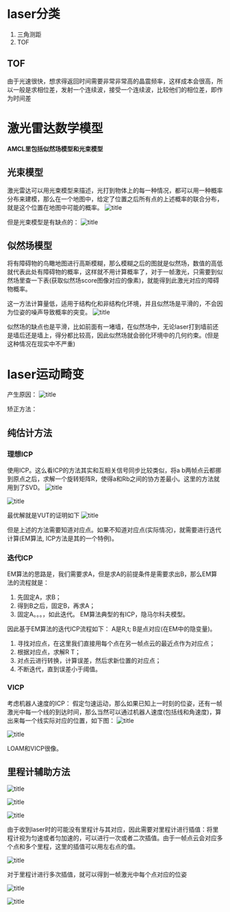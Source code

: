# laser分类
1. 三角测距
2. TOF

## TOF
由于光速很快，想求得返回时间需要非常非常高的晶震频率，这样成本会很高，所以一般是求相位差，发射一个连续波，接受一个连续波，比较他们的相位差，即作为时间差

# 激光雷达数学模型

**AMCL里包括似然场模型和光束模型**

## 光束模型

激光雷达可以用光束模型来描述，光打到物体上的每一种情况，都可以用一种概率分布来建模，那么在一个地图中，给定了位置之后所有点的上述概率的联合分布，就是这个位置在地图中可能的概率。
 ![title](https://raw.githubusercontent.com/HViktorTsoi/gitnote-image/master/gitnote/2020/08/15/1597477428164-1597477428200.png)

但是光束模型是有缺点的：
![title](https://raw.githubusercontent.com/HViktorTsoi/gitnote-image/master/gitnote/2020/08/15/1597478039975-1597478039977.png)  

## 似然场模型
将有障碍物的鸟瞰地图进行高斯模糊，那么模糊之后的图就是似然场，数值的高低就代表此处有障碍物的概率，这样就不用计算概率了，对于一帧激光，只需要到似然场里查一下表(获取似然场score图像对应的像素)，就能得到此激光对应的障碍物概率。

这一方法计算量低，适用于结构化和非结构化环境，并且似然场是平滑的，不会因为位姿的噪声导致概率的突变。
![title](https://raw.githubusercontent.com/HViktorTsoi/gitnote-image/master/gitnote/2020/08/15/1597478928138-1597478928149.png)

似然场的缺点也是平滑，比如前面有一堵墙，在似然场中，无论laser打到墙前还是墙后还是墙上，得分都比较高，因此似然场就会弱化环境中的几何约束。(但是这种情况在现实中不严重)

# laser运动畸变
产生原因：
![title](https://raw.githubusercontent.com/HViktorTsoi/gitnote-image/master/gitnote/2020/08/15/1597479613054-1597479613056.png)

矫正方法：
## 纯估计方法


### 理想ICP
使用ICP。这么看ICP的方法其实和互相关信号同步比较类似，将a b两帧点云都挪到原点之后，求解一个旋转矩阵R，使得a和Rb之间的协方差最小。这里的方法就用到了SVD。
![title](https://raw.githubusercontent.com/HViktorTsoi/gitnote-image/master/gitnote/2020/08/15/1597480093803-1597480093805.png)

![title](https://raw.githubusercontent.com/HViktorTsoi/gitnote-image/master/gitnote/2020/08/15/1597493977365-1597493977367.png)

最优解就是VUT的证明如下
![title](https://raw.githubusercontent.com/HViktorTsoi/gitnote-image/master/gitnote/2020/08/15/1597495373035-1597495373041.png)

但是上述的方法需要知道对应点。如果不知道对应点(实际情况)，就需要进行迭代计算(EM算法, ICP方法是其的一个特例)。

### 迭代ICP
EM算法的思路是，我们需要求A，但是求A的前提条件是需要求出B，那么EM算法的流程就是：
1. 先固定A，求B；
2. 得到B之后，固定B，再求A；
3. 固定A。。。，如此迭代。
EM算法典型的有ICP，隐马尔科夫模型。

因此基于EM算法的迭代ICP流程如下：
A是R,t; B是点对应(在EM中的隐变量)。
1. 寻找对应点，在这里我们直接用每个点在另一帧点云的最近点作为对应点；
2. 根据对应点，求解R T；
3. 对点云进行转换，计算误差，然后求新位置的对应点；
4. 不断迭代，直到误差小于阈值。

### VICP
考虑机器人速度的ICP：
假定匀速运动，那么如果已知上一时刻的位姿，还有一帧激光中每一个线的到达时间，那么当然可以通过机器人速度(包括线和角速度)，算出来每一个线实际对应的位置，如下图：
![title](https://raw.githubusercontent.com/HViktorTsoi/gitnote-image/master/gitnote/2020/08/15/1597480967048-1597480967059.png)

![title](https://raw.githubusercontent.com/HViktorTsoi/gitnote-image/master/gitnote/2020/08/15/1597481484878-1597481484890.png)

LOAM和VICP很像。

## 里程计辅助方法
![title](https://raw.githubusercontent.com/HViktorTsoi/gitnote-image/master/gitnote/2020/08/15/1597481923983-1597481923986.png)

![title](https://raw.githubusercontent.com/HViktorTsoi/gitnote-image/master/gitnote/2020/08/15/1597482203913-1597482203915.png)

![title](https://raw.githubusercontent.com/HViktorTsoi/gitnote-image/master/gitnote/2020/08/15/1597482442453-1597482442464.png)

由于收到laser时的可能没有里程计与其对应，因此需要对里程计进行插值：将里程计视为匀速或者匀加速的，可以进行一次或者二次插值。由于一帧点云会对应多个点和多个里程，这里的插值可以用左右点的值。

![title](https://raw.githubusercontent.com/HViktorTsoi/gitnote-image/master/gitnote/2020/08/15/1597483069499-1597483069501.png)

对于里程计进行多次插值，就可以得到一帧激光中每个点对应的位姿

![title](https://raw.githubusercontent.com/HViktorTsoi/gitnote-image/master/gitnote/2020/08/15/1597483763153-1597483763155.png)

![title](https://raw.githubusercontent.com/HViktorTsoi/gitnote-image/master/gitnote/2020/08/15/1597483975757-1597483975758.png)